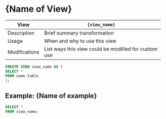 # {Name of View}

View | `{view_name}`
---|---
Description| Brief summary transformation
Usage| When and why to use this view
Modifications| List ways this view could be modified for custom use

```sql
CREATE VIEW view_name AS (
SELECT *
FROM some_table
);
```

## Example: {Name of example}

```sql
SELECT *
FROM view_name;
```
